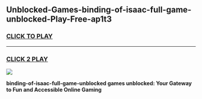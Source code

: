 
## Unblocked-Games-binding-of-isaac-full-game-unblocked-Play-Free-ap1t3
<h3>
<a href="https://premium76.site?title=binding-of-isaac-full-game-unblocked&ref=22A">CLICK TO PLAY</a></h3>
<hr>

<h3>
<a href="https://premium76.site?title=binding-of-isaac-full-game-unblocked&ref=22A">CLICK 2 PLAY</a>
  
</h3>

<a href="https://premium76.site?title=binding-of-isaac-full-game-unblocked&ref=22A"><img src="https://clearcache.store/games.png"></a>


**binding-of-isaac-full-game-unblocked games unblocked: Your Gateway to Fun and Accessible Online Gaming**
